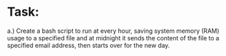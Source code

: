 # Task: 


 a.) Create a bash script to run at every hour, saving system memory (RAM) usage to a specified file and at midnight it sends the content of the file to a specified email address, then starts over for the new day.

